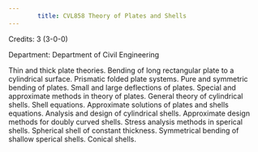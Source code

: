 ```yaml
---
        title: CVL858 Theory of Plates and Shells
---
```

Credits: 3 (3-0-0)

Department: Department of Civil Engineering

Thin and thick plate theories. Bending of long rectangular plate to a cylindrical surface. Prismatic folded plate systems. Pure and symmetric bending of plates. Small and large deflections of plates. Special and approximate methods in theory of plates. General theory of cylindrical shells. Shell equations. Approximate solutions of plates and shells equations. Analysis and design of cylindrical shells. Approximate design methods for doubly curved shells. Stress analysis methods in sperical shells. Spherical shell of constant thickness. Symmetrical bending of shallow sperical shells. Conical shells.